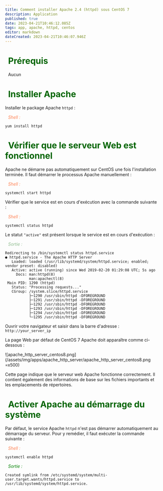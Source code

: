 ```yaml
---
title: Comment installer Apache 2.4 (httpd) sous CentOS 7
description: Application
published: true
date: 2023-04-21T10:46:12.085Z
tags: app, apache, httpd, centos
editor: markdown
dateCreated: 2023-04-21T10:46:07.946Z
---
```


# <span style="color:darkgreen;"><i class="fas fa-caret-right" style="margin-right:10px;"></i>Prérequis

<i class="fas fa-check" style="color:green;margin-right:10px;"></i>Aucun

# <span style="color:darkgreen;"><i class="fas fa-caret-right" style="margin-right:10px;"></i>Installer Apache

Installer le package Apache `httpd` :


<span style="color:coral;"><i class="fas fa-laptop-code" style="margin-right:10px;"></i>_Shell :_</span>

```shell
yum install httpd
```

# <span style="color:darkgreen;"><i class="fas fa-caret-right" style="margin-right:10px;"></i>Vérifier que le serveur Web est fonctionnel

Apache ne démarre pas automatiquement sur CentOS une fois l'installation terminée. Il faut démarrer le processus Apache manuellement :

<span style="color:coral;"><i class="fas fa-laptop-code" style="margin-right:10px;"></i>_Shell :_</span>

```shell
systemctl start httpd
```

Vérifier que le service est en cours d'exécution avec la commande suivante :

<span style="color:coral;"><i class="fas fa-laptop-code" style="margin-right:10px;"></i>_Shell :_</span>

```shell
systemctl status httpd
```

Le statut `"active"` est présent lorsque le service est en cours d'exécution :

<span style="color:darkseagreen;"><i class="fas fa-desktop" style="margin-right:10px;"></i>_Sortie :_</span>

```shell
Redirecting to /bin/systemctl status httpd.service
● httpd.service - The Apache HTTP Server
   Loaded: loaded (/usr/lib/systemd/system/httpd.service; enabled; vendor preset: disabled)
   Active: active (running) since Wed 2019-02-20 01:29:08 UTC; 5s ago
     Docs: man:httpd(8)
           man:apachectl(8)
 Main PID: 1290 (httpd)
   Status: "Processing requests..."
   CGroup: /system.slice/httpd.service
           ├─1290 /usr/sbin/httpd -DFOREGROUND
           ├─1291 /usr/sbin/httpd -DFOREGROUND
           ├─1292 /usr/sbin/httpd -DFOREGROUND
           ├─1293 /usr/sbin/httpd -DFOREGROUND
           ├─1294 /usr/sbin/httpd -DFOREGROUND
           └─1295 /usr/sbin/httpd -DFOREGROUND
```

Ouvrir votre navigateur et saisir dans la barre d'adresse : `http://your_server_ip`

La page Web par défaut de CentOS 7 Apache doit apparaître comme ci-dessous :


![apache_http_server_centos8.png](/assets/img/apps/apache_http_server/apache_http_server_centos8.png =x500)

Cette page indique que le serveur web Apache fonctionne correctement. Il contient également des informations de base sur les fichiers importants et les emplacements de répertoires.

# <span style="color:darkgreen;"><i class="fas fa-caret-right" style="margin-right:10px;"></i>Activer Apache au démarrage du système

Par défaut, le service Apache `httpd` n'est pas démarrer automatiquement au démarrage du serveur. Pour y remédier, il faut exécuter la commande suivante :

<span style="color:coral;"><i class="fas fa-laptop-code" style="margin-right:10px;"></i>_Shell :_</span>

```shell
systemctl enable httpd
```

<span style="color:green;"><i class="fas fa-desktop" style="margin-right:10px;"></i>_Sortie :_</span>

```shell
Created symlink from /etc/systemd/system/multi-user.target.wants/httpd.service to /usr/lib/systemd/system/httpd.service.
```


